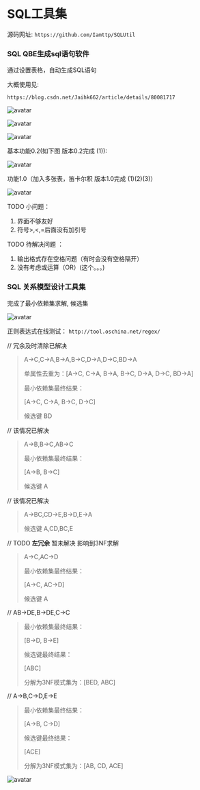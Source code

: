 # SQL工具集

源码网址: `https://github.com/Iamttp/SQLUtil`

### SQL QBE生成sql语句软件

通过设置表格，自动生成SQL语句

大概使用见:

`https://blog.csdn.net/Jaihk662/article/details/80081717`

![avatar](src/Picture/2.PNG)

![avatar](src/Picture/3.PNG)

![avatar](src/Picture/4.PNG)

基本功能0.2(如下图 版本0.2完成 (1)):

![avatar](src/Picture/1.PNG)

功能1.0（加入多张表，笛卡尔积 版本1.0完成 (1)(2)(3)）

![avatar](src/Picture/5.PNG)

TODO 小问题：

1. 界面不够友好
2. 符号>,<,=后面没有加引号
   
TODO 待解决问题 ：

1. 输出格式存在空格问题（有时会没有空格隔开）
2. 没有考虑或运算（OR）(这个。。。)

### SQL 关系模型设计工具集

完成了最小依赖集求解, 候选集

![avatar](src/Picture/6.png)

正则表达式在线测试：
`http://tool.oschina.net/regex/`

// 冗余及时清除已解决
> A->C,C->A,B->A,B->C,D->A,D->C,BD->A
> 
> 单属性去重为：[A->C, C->A, B->A, B->C, D->A, D->C, BD->A]
> 
> 最小依赖集最终结果：
> 
> [A->C, C->A, B->C, D->C]
> 
> 候选键 BD

// 该情况已解决
> A->B,B->C,AB->C
> 
> 最小依赖集最终结果：
> 
> [A->B, B->C]
> 
> 候选键 A

// 该情况已解决
> A->BC,CD->E,B->D,E->A
> 
> 候选键 A,CD,BC,E

// TODO **左冗余** 暂未解决 影响到3NF求解
> A->C,AC->D
> 
> 最小依赖集最终结果：
> 
> [A->C, AC->D]
>
> 候选键 A

// AB->DE,B->DE,C->C
> 最小依赖集最终结果：
> 
> [B->D, B->E]
> 
> 候选键最终结果：
> 
> [ABC]
> 
> 分解为3NF模式集为：[BED, ABC]

// A->B,C->D,E->E
> 最小依赖集最终结果：
> 
> [A->B, C->D]
> 
> 候选键最终结果：
> 
> [ACE]
> 
> 分解为3NF模式集为：[AB, CD, ACE]

![avatar](src/Picture/7.png)
